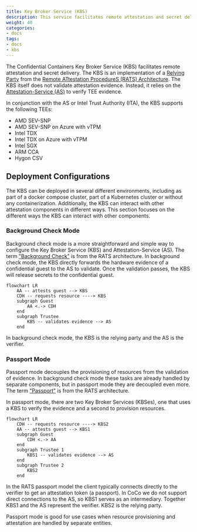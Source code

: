```yaml
---
title: Key Broker Service (KBS)
description: This service facilitates remote attestation and secret delivery
weight: 40
categories:
- docs
tags:
- docs
- kbs
---
```


The Confidential Containers Key Broker Service (KBS) facilitates remote attestation and secret delivery. The KBS is an implementation of a [Relying Party](https://www.ietf.org/archive/id/draft-ietf-rats-architecture-22.html#name-relying-party) from the [Remote ATtestation ProcedureS (RATS) Architecture](https://www.ietf.org/archive/id/draft-ietf-rats-architecture-22.html). The KBS itself does not validate attestation evidence. Instead, it relies on the [Attestation-Service (AS)](../attestation-service/) to verify TEE evidence.

In conjunction with the AS or Intel Trust Authority (ITA), the KBS supports the following TEEs:

- AMD SEV-SNP
- AMD SEV-SNP on Azure with vTPM
- Intel TDX
- Intel TDX on Azure with vTPM
- Intel SGX
- ARM CCA
- Hygon CSV

## Deployment Configurations

The KBS can be deployed in several different environments, including as part of a docker compose cluster, part of a Kubernetes cluster or without any containerization. Additionally, the KBS can interact with other attestation components in different ways. This section focuses on the different ways the KBS can interact with other components.

### Background Check Mode

Background check mode is a more straightforward and simple way to configure the Key Broker Service (KBS) and Attestation-Service (AS). The term ["Background Check"](https://www.ietf.org/archive/id/draft-ietf-rats-architecture-22.html#section-5.2) is from the RATS architecture. In background check mode, the KBS directly forwards the hardware evidence of a confidential guest to the AS to validate. Once the validation passes, the KBS will release secrets to the confidential guest.

```mermaid
flowchart LR
    AA -- attests guest --> KBS
    CDH -- requests resource ----> KBS
    subgraph Guest
        AA <.-> CDH
    end
    subgraph Trustee
        KBS -- validates evidence --> AS
    end
```

In background check mode, the KBS is the relying party and the AS is the verifier.

### Passport Mode

Passport mode decouples the provisioning of resources from the validation of evidence. In background check mode these tasks are already handled by separate components, but in passport mode they are decoupled even more. The term ["Passport"](https://www.ietf.org/archive/id/draft-ietf-rats-architecture-22.html#section-5.1) is from the RATS architecture.

In passport mode, there are two Key Broker Services (KBSes), one that uses a KBS to verify the evidence and a second to provision resources.

```mermaid
flowchart LR
    CDH -- requests resource ----> KBS2
    AA -- attests guest --> KBS1
    subgraph Guest
        CDH <.-> AA
    end
    subgraph Trustee 1
        KBS1 -- validates evidence --> AS
    end
    subgraph Trustee 2
        KBS2
    end
```

In the RATS passport model the client typically connects directly to the verifier to get an attestation token (a passport). In CoCo we do not support direct connections to the AS, so KBS1 serves as an intermediary. Together KBS1 and the AS represent the verifier. KBS2 is the relying party.

Passport mode is good for use cases when resource provisioning and attestation are handled by separate entities.
